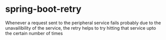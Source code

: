 # spring-boot-retry

Whenever a request sent to the peripheral service fails probably due to the unavailibility of the service, the retry helps to try hitting that service upto the certain number of times
